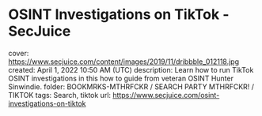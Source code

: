 # OSINT Investigations on TikTok - SecJuice

cover: https://www.secjuice.com/content/images/2019/11/dribbble_012118.jpg
created: April 1, 2022 10:50 AM (UTC)
description: Learn how to run TikTok OSINT investigations in this how to guide from veteran OSINT Hunter Sinwindie.
folder: BOOKMRKS-MTHRFCKR / SEARCH PARTY MTHRFCKR! / TIKTOK
tags: Search, tiktok
url: https://www.secjuice.com/osint-investigations-on-tiktok